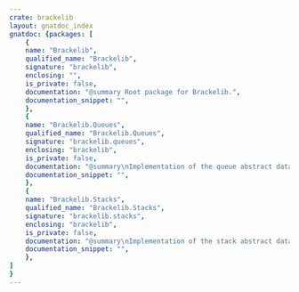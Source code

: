 ```yaml
---
crate: brackelib
layout: gnatdoc_index
gnatdoc: {packages: [
    {
    name: "Brackelib",
    qualified_name: "Brackelib",
    signature: "brackelib",
    enclosing: "",
    is_private: false,
    documentation: "@summary Root package for Brackelib.",
    documentation_snippet: "",
    },
    {
    name: "Brackelib.Queues",
    qualified_name: "Brackelib.Queues",
    signature: "brackelib.queues",
    enclosing: "brackelib",
    is_private: false,
    documentation: "@summary\nImplementation of the queue abstract data type\n\n@formal T",
    documentation_snippet: "",
    },
    {
    name: "Brackelib.Stacks",
    qualified_name: "Brackelib.Stacks",
    signature: "brackelib.stacks",
    enclosing: "brackelib",
    is_private: false,
    documentation: "@summary\nImplementation of the stack abstract data type\n\n@formal T",
    documentation_snippet: "",
    },
]
}
---
```

